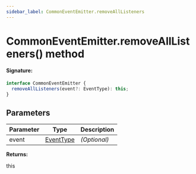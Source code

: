 ```yaml
---
sidebar_label: CommonEventEmitter.removeAllListeners
---
```


# CommonEventEmitter.removeAllListeners() method

#### Signature:

```typescript
interface CommonEventEmitter {
  removeAllListeners(event?: EventType): this;
}
```

## Parameters

| Parameter | Type                                  | Description  |
| --------- | ------------------------------------- | ------------ |
| event     | [EventType](./puppeteer.eventtype.md) | _(Optional)_ |

**Returns:**

this
